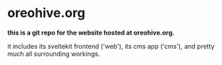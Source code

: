 # oreohive.org
**this is a git repo for the website hosted at oreohive.org.**

it includes its sveltekit frontend ('web'), its cms app ('cms'), and pretty much all surrounding workings.



